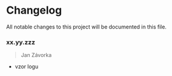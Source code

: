 # Changelog
All notable changes to this project will be documented in this file.

### xx.yy.zzz
> Jan Závorka
- vzor logu
